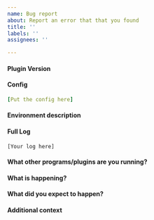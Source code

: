 ```yaml
---
name: Bug report
about: Report an error that that you found
title: ''
labels: ''
assignees: ''

---
```


#### Plugin Version
<!-- The full plugin version like it is printed in the log or /version RandomTeleport -->
 
 
#### Config
<!-- The full config file -->
 ```yaml
 [Put the config here]
 ```
 
#### Environment description
<!-- Information like the operating system and language as well as full server version from /version -->
 
 
#### Full Log
<!-- The full log file, especially important if you have a stack trace -->
```
[Your log here]
```

#### What other programs/plugins are you running?
<!-- List of your plugins, ideally with the version or other programs that might be related -->


#### What is happening?
<!-- Explain what happens and what steps should be done to reproduce the issue. Ideally with pictures and the full error log! -->


#### What did you expect to happen?
<!-- Explain what you expected to happen after performing the previously described steps -->


#### Additional context
<!-- Add any other context or screenshots about the bug report here. -->

